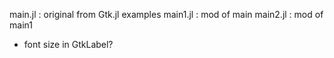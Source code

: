 main.jl     : original from Gtk.jl examples
main1.jl    : mod of main
main2.jl    : mod of main1
* font size in GtkLabel?